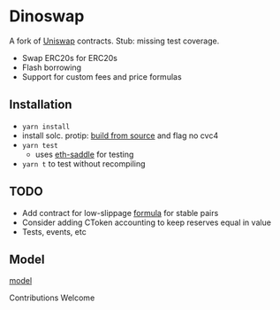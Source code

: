# Dinoswap

A fork of [Uniswap](https://github.com/Uniswap/contracts-vyper) contracts. Stub: missing test coverage.

* Swap ERC20s for ERC20s
* Flash borrowing
* Support for custom fees and price formulas

## Installation

* `yarn install` 
* install solc. protip: [build from source](https://solidity.readthedocs.io/en/latest/installing-solidity.html#building-from-source) and flag no cvc4
* `yarn test`
	* uses [eth-saddle](https://www.npmjs.com/package/eth-saddle) for testing
* `yarn t` to test without recompiling

## TODO

* Add contract for low-slippage [formula](https://devpost.com/software/squink) for stable pairs
* Consider adding CToken accounting to keep reserves equal in value
* Tests, events, etc

## Model 

[model](https://docs.google.com/spreadsheets/d/19EGFSBu0Kc3cNImVGjqDADcTuG3giVwyHNgfRKgBFOE/edit#gid=0)

Contributions Welcome
